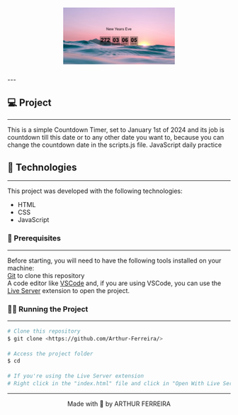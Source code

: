 <h1 align="center">
  <img alt="Countdown Timer Layout" title="Countdown Timer" src="./layout.png" width="50%" />
</h1>
---

## 💻 Project
---
This is a simple Countdown Timer, set to January 1st of 2024 and its job is countdown till this date or to any other date you want to, because you can change the countdown date in the scripts.js file.
JavaScript daily practice



## 🧰 Technologies
---

This project was developed with the following technologies:

- HTML
- CSS
- JavaScript


### 👀 Prerequisites
---

Before starting, you will need to have the following tools installed on your machine:<br/>
[Git](https://git-scm.com) to clone this repository<br/>
A code editor like [VSCode](https://code.visualstudio.com/) and, if you are using VSCode, you can use the [Live Server](https://marketplace.visualstudio.com/items?itemName=ritwickdey.LiveServer) extension to open the project.


### 👨‍💻 Running the Project
---

```bash
# Clone this repository
$ git clone <https://github.com/Arthur-Ferreira/>

# Access the project folder
$ cd 

# If you're using the Live Server extension
# Right click in the "index.html" file and click in "Open With Live Server"
```

---
<p align="center">
Made with 🖤 by ARTHUR FERREIRA
</p>